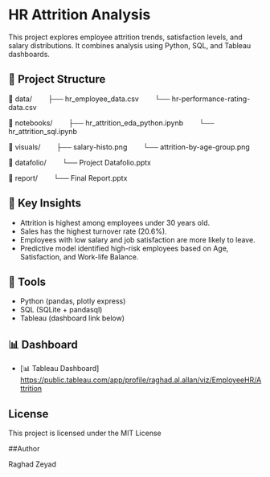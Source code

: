 # HR Attrition Analysis

This project explores employee attrition trends, satisfaction levels, and salary distributions. It combines analysis using Python, SQL, and Tableau dashboards.

## 📁 Project Structure

📁 data/
  ├── hr_employee_data.csv
  └── hr-performance-rating-data.csv
  
📁 notebooks/
  ├── hr_attrition_eda_python.ipynb
  └── hr_attrition_sql.ipynb
  
📁 visuals/
  ├── salary-histo.png
  └── attrition-by-age-group.png
  
📁 datafolio/
  └── Project Datafolio.pptx
  
📁 report/
  └── Final Report.pptx

  
## 🧠 Key Insights

- Attrition is highest among employees under 30 years old.
- Sales has the highest turnover rate (20.6%).
- Employees with low salary and job satisfaction are more likely to leave.
- Predictive model identified high-risk employees based on Age, Satisfaction, and Work-life Balance.

## 🔧 Tools

- Python (pandas, plotly express)
- SQL (SQLite + pandasql)
- Tableau (dashboard link below)

## 📊 Dashboard

- [📊 Tableau Dashboard] https://public.tableau.com/app/profile/raghad.al.allan/viz/EmployeeHR/Attrition

## License

This project is licensed under the MIT License

##Author 

Raghad Zeyad

  
